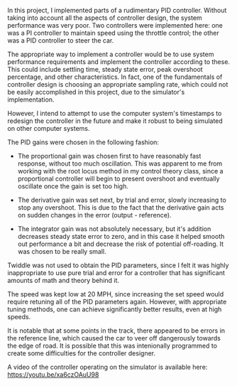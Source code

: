In this project, I implemented parts of a rudimentary PID controller. Without taking into account all the aspects of controller design, the system performance was very poor.
Two controllers were implemented here: one was a PI controller to maintain speed using the throttle control; the other was a PID controller to steer the car.

The appropriate way to implement a controller would be to use system performance requirements and implement the controller according to these.
This could include settling time, steady state error, peak overshoot percentage, and other characteristics. In fact, one of the fundamentals
of controller design is choosing an appropriate sampling rate, which could not be easily accomplished in this project, due to the simulator's implementation.

However, I intend to attempt to use the computer system's timestamps to redesign the controller in the future and make it robust to
being simulated on other computer systems.

The PID gains were chosen in the following fashion:

* The proportional gain was chosen first to have reasonably fast response, without too much oscillation. This was apparent to me from
working with the root locus method in my control theory class, since a proportional controller will begin to present overshoot 
and eventually oscillate once the gain is set too high. 

* The derivative gain was set next, by trial and error, slowly increasing to stop any overshoot. This is due to the fact that the derivative gain
acts on sudden changes in the error (output - reference).

* The integrator gain was not absolutely necessary, but it's addition decreases steady state error to zero, and in this case it
helped smooth out performance a bit and decrease the risk of potential off-roading. It was chosen to be really small.

Twiddle was not used to obtain the PID parameters, since I felt it was highly inappropriate to use pure trial and error for a controller that has significant
amounts of math and theory behind it.

The speed was kept low at 20 MPH, since increasing the set speed would require retuning all of the PID parameters again. However,
with appropriate tuning methods, one can achieve significantly better results, even at high speeds.

It is notable that at some points in the track, there appeared to be errors in the reference line, which caused the car to veer off
dangerously towards the edge of road. It is possible that this was intenionally programmed to create some difficulties for the controller designer.

A video of the controller operating on the simulator is available here: 
https://youtu.be/xa6czOAuU98
